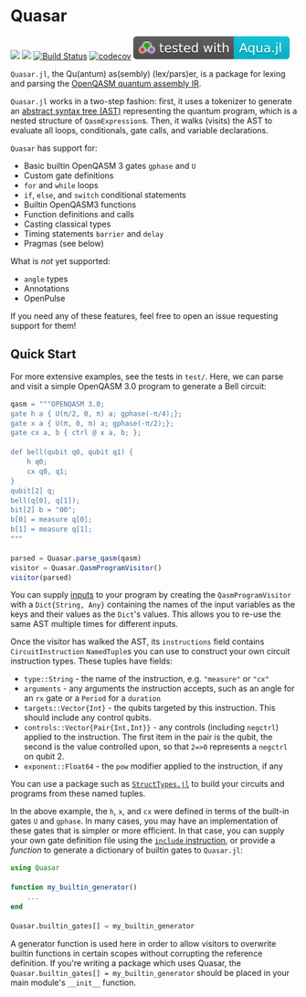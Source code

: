 # Quasar

[![](https://img.shields.io/badge/docs-stable-blue.svg)](https://kshyatt-aws.github.io/Quasar.jl/stable)
[![](https://img.shields.io/badge/docs-dev-blue.svg)](https://kshyatt-aws.github.io/Quasar.jl/dev)
[![Build Status](https://github.com/kshyatt-aws/Quasar.jl/actions/workflows/CI.yml/badge.svg?branch=main)](https://github.com/kshyatt-aws/Quasar.jl/actions/workflows/CI.yml?query=branch%3Amain)
[![codecov](https://codecov.io/gh/kshyatt-aws/Quasar.jl/graph/badge.svg?token=LP1993TMXD)](https://codecov.io/gh/kshyatt-aws/Quasar.jl)
[![Aqua QA](https://raw.githubusercontent.com/JuliaTesting/Aqua.jl/master/badge.svg)](https://github.com/JuliaTesting/Aqua.jl)

`Quasar.jl`, the Qu(antum) as(sembly) (lex/pars)er, is a package for lexing and parsing the [OpenQASM quantum assembly IR](https://openqasm.com/).

`Quasar.jl` works in a two-step fashion: first, it uses a tokenizer to generate an [abstract syntax tree (AST)](https://en.wikipedia.org/wiki/Abstract_syntax_tree) representing the
quantum program, which is a nested structure of `QasmExpression`s.
Then, it walks (visits) the AST to evaluate all loops, conditionals, gate calls, and variable declarations.

`Quasar` has support for:

- Basic builtin OpenQASM 3 gates `gphase` and `U`
- Custom gate definitions
- `for` and `while` loops
- `if`, `else`, and `switch` conditional statements
- Builtin OpenQASM3 functions
- Function definitions and calls
- Casting classical types
- Timing statements `barrier` and `delay`
- Pragmas (see below)

What is *not* yet supported:
- `angle` types
- Annotations
- OpenPulse

If you need any of these features, feel free to open an issue requesting support for them!

## Quick Start

For more extensive examples, see the tests in `test/`. Here, we can parse and visit a simple OpenQASM 3.0 program to generate a Bell circuit:

```julia
qasm = """OPENQASM 3.0;
gate h a { U(π/2, 0, π) a; gphase(-π/4);};
gate x a { U(π, 0, π) a; gphase(-π/2);};
gate cx a, b { ctrl @ x a, b; };

def bell(qubit q0, qubit q1) {
    h q0;
    cx q0, q1;
}
qubit[2] q;
bell(q[0], q[1]);
bit[2] b = "00";
b[0] = measure q[0];
b[1] = measure q[1];
"""

parsed = Quasar.parse_qasm(qasm)
visitor = Quasar.QasmProgramVisitor()
visitor(parsed)
```

You can supply [inputs](https://openqasm.com/language/directives.html#input-output) to your program
by creating the `QasmProgramVisitor` with a `Dict{String, Any}` containing the names of the input variables
as the keys and their values as the `Dict`'s values. This allows you to re-use the same AST multiple times
for different inputs.

Once the visitor has walked the AST, its `instructions` field contains `CircuitInstruction` `NamedTuple`s you can
use to construct your own circuit instruction types. These tuples have fields:

- `type::String` - the name of the instruction, e.g. `"measure"` or `"cx"`
- `arguments` - any arguments the instruction accepts, such as an angle for an `rx` gate or a `Period` for a `duration` 
- `targets::Vector{Int}` - the qubits targeted by this instruction. This should include any control qubits. 
- `controls::Vector{Pair{Int,Int}}` - any controls (including `negctrl`) applied to the instruction. The first item in the pair is the qubit, the second is the value controlled upon, so that `2=>0` represents a `negctrl` on qubit 2.
- `exponent::Float64` - the `pow` modifier applied to the instruction, if any

You can use a package such as [`StructTypes.jl`](https://github.com/JuliaData/StructTypes.jl) to build your circuits and programs from these named tuples.

In the above example, the `h`, `x`, and `cx` were defined in terms of the built-in gates `U` and `gphase`. In many cases, you may have an implementation of these
gates that is simpler or more efficient. In that case, you can supply your own gate definition file using the [`include` instruction](https://openqasm.com/language/comments.html#included-files), or provide a *function* to generate a dictionary of builtin gates to `Quasar.jl`:

```julia
using Quasar

function my_builtin_generator()
    ...
end

Quasar.builtin_gates[] = my_builtin_generator
```

A generator function is used here in order to allow visitors to overwrite builtin functions in certain scopes without corrupting the reference definition. If you're writing a package which uses Quasar, the `Quasar.builtin_gates[] = my_builtin_generator` should be placed in your main module's `__init__` function. 
